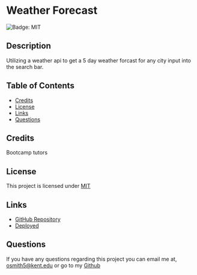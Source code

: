 # Weather Forecast

![Badge: MIT](https://img.shields.io/badge/License-MIT-blue.svg)

## Description

Utilizing a weather api to get a 5 day weather forcast for any city input into the search bar.

## Table of Contents

- [Credits](#credits)
- [License](#license)
- [Links](#Links)
- [Questions](#questions)

## Credits

Bootcamp tutors

## License

This project is licensed under [MIT](https://opensource.org/licenses/MIT)

## Links

- [GitHub Repository](https://github.com/Liv-5/Weather-Forecast)
- [Deployed](https://weather-forecast-kll9.onrender.com)

## Questions

If you have any questions regarding this project you can email me at, [ osmith5@kent.edu](mailto:osmith5@kent.edu) or go to my [Github](https://github.com/Liv-5)
